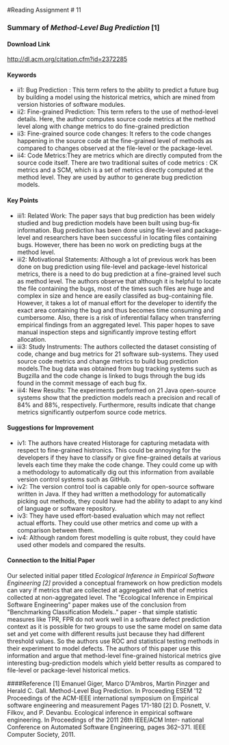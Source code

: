 #Reading Assignment # 11 
 
### Summary of *Method-Level Bug Prediction* [1]

#### Download Link 
http://dl.acm.org/citation.cfm?id=2372285

#### Keywords	 
* ii1: Bug Prediction : This term refers to the ability to predict a future bug by building a model using the historical metrics, which are mined from version histories of software modules.
* ii2: Fine-grained Prediction: This term refers to the use of method-level details. Here, the author computes source code metrics at the method level along with change metrics to do fine-grained prediction
* ii3: Fine-grained source code changes: It refers to the code changes happening in the source code at the fine-grained level of methods as compared to changes observed at the file-level or the package-level.
* ii4: Code Metrics:They are metrics which are directly computed from the source code itself. There are two traditional suites of code metrics : CK metrics and a SCM, which is a set of metrics directly computed at the method level. They are used by author to generate bug prediction models.

#### Key Points
* iii1: Related Work: The paper says that bug prediction has been widely studied and bug prediction models  have been built using bug-fix information. Bug prediction has been done using file-level and package-level and researchers have been successful in locating files containing bugs. However, there has been no work on predicting bugs at the method level.  
* iii2: Motivational Statements: Although a lot of previous work has been done on bug prediction using file-level and package-level historical metrics, there is a need to do bug prediction at a fine-grained level such as method level. The authors observe that although it is helpful to locate the file containing the bugs, most of the times such files are huge and complex in size and hence are easily classifed as bug-containing file. However, it takes a lot of manual effort for the developer to identify the exact area containing the bug and thus becomes time consuming and cumbersome. Also, there is a risk of inferential fallacy when transferring empirical findings from an aggregated level. This paper hopes to save manual inspection steps and significantly improve testing effort allocation.
* iii3: Study Instruments: The authors collected the dataset consisting of code, change and bug metrics for 21 software sub-systems. They used source code metrics and change metrics to build bug prediction models.The bug data was obtained from bug tracking systems such as Bugzilla and the code change is linked to bugs through the bug ids found in the commit message of each bug fix.
* iii4: New Results: The experiments performed on 21 Java open-source systems show that the prediction models reach a precision and recall of 84% and 88%, respectively. Furthermore, results indicate that change metrics significantly outperfom source code metrics.

#### Suggestions for Improvement 
* iv1: The authors have created Historage for capturing metadata with respect to fine-grained histronics. This could be annoying for the developers if they have to classify or give fine-grained details at various levels each time they make the code change. They could come up with a methodology to automatically dig out this information from available version control systems such as GitHub.
* iv2: The version control tool is capable only for open-source software written in Java. If they had written a methodology for automatically picking out methods, they could have had the ability to adapt to any kind of language or software repository.
* iv3: They have used effort-based evaluation which may not reflect actual efforts. They could use other metrics and come up with a comparison between them.
* iv4: Although random forest modelling is quite robust, they could have used other models and compared the results. 

#### Connection to the Initial Paper
Our selected initial paper titled *Ecological Inference in Empirical Software Engineering [2]* provided a conceptual framework on how prediction models can vary if metrics that are collected at aggregated with that of metrics collected at non-aggregated level. The "Ecological Inference in Empirical Software Engineering" paper makes use of the conclusion from "Benchmarking Classification Models.." paper - that simple statistic measures like TPR, FPR do not work well in a software defect prediction context as it is possible for two groups to use the same model on same data set and yet come with different results just because they had different threshold values. So the authors use ROC and statistical testing methods in their experiment to model defects. The authors of this paper use this information and argue that method-level fine-grained historical metrics give interesting bug-prediction models which yield better results as compared to file-level or package-level historical metics. 

####Reference
[1] Emanuel Giger, Marco D'Ambros, Martin Pinzger and Herald C. Gall. Method-Level Bug Prediction. In Proceeding ESEM '12 Proceedings of the ACM-IEEE international symposium on Empirical software engineering and measurement Pages 171-180 
[2] D. Posnett, V. Filkov, and P. Devanbu. Ecological inference in empirical software engineering. In Proceedings of the 2011 26th IEEE/ACM Inter- national Conference on Automated Software Engineering, pages 362–371. IEEE Computer Society, 2011. 

